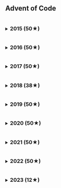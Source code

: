 ## Advent of Code

<details>
<summary><h3 style="display: inline-block;">2015 (50★)</h3></summary>

| Day |   Ruby (1) |   Ruby (2) |
| --- | ---------: | ---------: |
| 01  |    0.49 ms |    0.17 ms |
| 02  |    1.21 ms |    0.61 ms |
| 03  |    3.42 ms |    4.13 ms |
| 04  |  201.39 ms | 5779.57 ms |
| 05  |    0.84 ms |    1.40 ms |
| 06  | 4836.02 ms | 4927.13 ms |

</details>

<details>
<summary><h3 style="display: inline-block;">2016 (50★)</h3></summary>
</details>

<details>
<summary><h3 style="display: inline-block;">2017 (50★)</h3></summary>
</details>

<details>
<summary><h3 style="display: inline-block;">2018 (38★)</h3></summary>

| Day |  Ruby (1) |   Ruby (2) |
| --- | --------: | ---------: |
| 15  | 850.27 ms | 6070.51 ms |
| 16  |  16.35 ms |    3.22 ms |
| 17  | 177.33 ms |  189.62 ms |
| 18  |  93.96 ms | 5087.17 ms |
| 19  |   0.08 ms |  429.97 ms |

</details>

<details>
<summary><h3 style="display: inline-block;">2019 (50★)</h3></summary>
</details>

<details>
<summary><h3 style="display: inline-block;">2020 (50★)</h3></summary>
</details>

<details>
<summary><h3 style="display: inline-block;">2021 (50★)</h3></summary>
</details>

<details>
<summary><h3 style="display: inline-block;">2022 (50★)</h3></summary>
</details>

<details>
<summary><h3 style="display: inline-block;">2023 (12★)</h3></summary>

| Day | Ruby (1) | Ruby (2) |
| --- | -------: | -------: |
| 01  |   1.5 ms |  2.75 ms |
| 02  |  1.27 ms |  1.32 ms |
| 03  |  6.96 ms |  8.46 ms |
| 04  |  3.39 ms |  3.51 ms |
| 05  |   0.5 ms |  1.36 ms |
| 06  |  0.01 ms |  0.01 ms |

</details>
